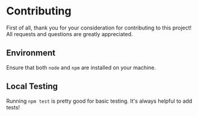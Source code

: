 # Contributing

First of all, thank you for your consideration for contributing to this project! All requests and questions are greatly appreciated.

## Environment

Ensure that both `node` and `npm` are installed on your machine.

## Local Testing

Running `npm test` is pretty good for basic testing. It's always helpful to add tests!
